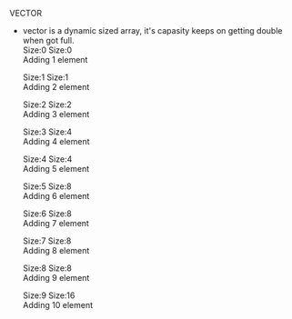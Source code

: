 VECTOR
- vector is a dynamic sized array, it's capasity keeps on getting double when got full.<br />
    Size:0 Size:0<br />
    Adding 1 element

    Size:1 Size:1<br />
    Adding 2 element

    Size:2 Size:2<br />
    Adding 3 element

    Size:3 Size:4<br />
    Adding 4 element

    Size:4 Size:4<br />
    Adding 5 element

    Size:5 Size:8<br />
    Adding 6 element

    Size:6 Size:8<br />
    Adding 7 element

    Size:7 Size:8<br />
    Adding 8 element

    Size:8 Size:8<br />
    Adding 9 element

    Size:9 Size:16<br />
    Adding 10 element